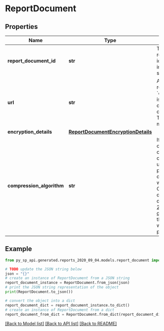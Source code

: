 # ReportDocument


## Properties

Name | Type | Description | Notes
------------ | ------------- | ------------- | -------------
**report_document_id** | **str** | The identifier for the report document. This identifier is unique only in combination with a seller ID. | 
**url** | **str** | A presigned URL for the report document. If &#x60;compressionAlgorithm&#x60; is not returned, you can download the report directly from this URL. This URL expires after 5 minutes. | 
**encryption_details** | [**ReportDocumentEncryptionDetails**](ReportDocumentEncryptionDetails.md) |  | 
**compression_algorithm** | **str** | If the report document contents have been compressed, the compression algorithm used is returned in this property and you must decompress the report when you download. Otherwise, you can download the report directly. Refer to [Step 2. Download and decrypt the report](doc:reports-api-v2020-09-04-use-case-guide#step-2-download-and-decrypt-the-report) in the use case guide, where sample code is provided. | [optional] 

## Example

```python
from py_sp_api.generated.reports_2020_09_04.models.report_document import ReportDocument

# TODO update the JSON string below
json = "{}"
# create an instance of ReportDocument from a JSON string
report_document_instance = ReportDocument.from_json(json)
# print the JSON string representation of the object
print(ReportDocument.to_json())

# convert the object into a dict
report_document_dict = report_document_instance.to_dict()
# create an instance of ReportDocument from a dict
report_document_from_dict = ReportDocument.from_dict(report_document_dict)
```
[[Back to Model list]](../README.md#documentation-for-models) [[Back to API list]](../README.md#documentation-for-api-endpoints) [[Back to README]](../README.md)


